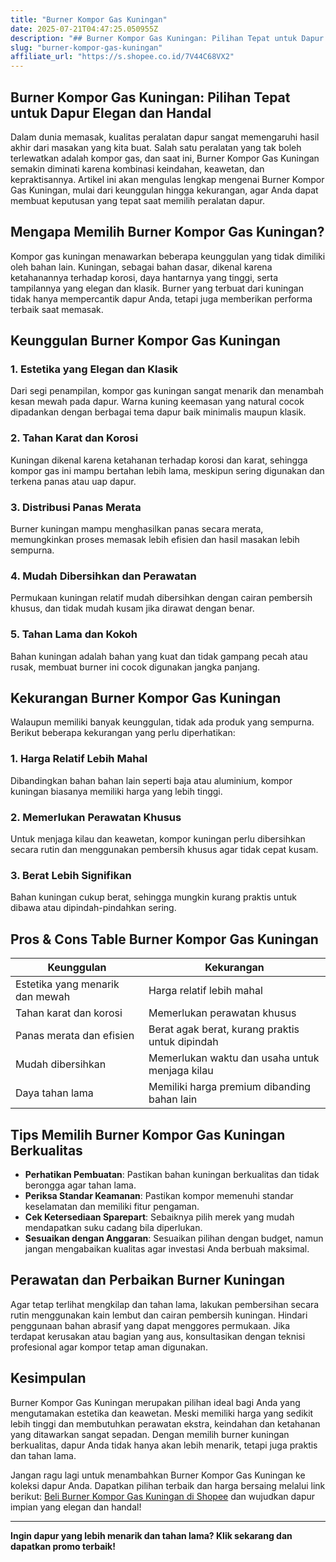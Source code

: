 ```yaml
---
title: "Burner Kompor Gas Kuningan"
date: 2025-07-21T04:47:25.050955Z
description: "## Burner Kompor Gas Kuningan: Pilihan Tepat untuk Dapur Elegan dan Handal..."
slug: "burner-kompor-gas-kuningan"
affiliate_url: "https://s.shopee.co.id/7V44C68VX2"
---
```

## Burner Kompor Gas Kuningan: Pilihan Tepat untuk Dapur Elegan dan Handal

Dalam dunia memasak, kualitas peralatan dapur sangat memengaruhi hasil akhir dari masakan yang kita buat. Salah satu peralatan yang tak boleh terlewatkan adalah kompor gas, dan saat ini, Burner Kompor Gas Kuningan semakin diminati karena kombinasi keindahan, keawetan, dan kepraktisannya. Artikel ini akan mengulas lengkap mengenai Burner Kompor Gas Kuningan, mulai dari keunggulan hingga kekurangan, agar Anda dapat membuat keputusan yang tepat saat memilih peralatan dapur.

## Mengapa Memilih Burner Kompor Gas Kuningan?

Kompor gas kuningan menawarkan beberapa keunggulan yang tidak dimiliki oleh bahan lain. Kuningan, sebagai bahan dasar, dikenal karena ketahanannya terhadap korosi, daya hantarnya yang tinggi, serta tampilannya yang elegan dan klasik. Burner yang terbuat dari kuningan tidak hanya mempercantik dapur Anda, tetapi juga memberikan performa terbaik saat memasak.

## Keunggulan Burner Kompor Gas Kuningan

### 1. Estetika yang Elegan dan Klasik
Dari segi penampilan, kompor gas kuningan sangat menarik dan menambah kesan mewah pada dapur. Warna kuning keemasan yang natural cocok dipadankan dengan berbagai tema dapur baik minimalis maupun klasik.

### 2. Tahan Karat dan Korosi
Kuningan dikenal karena ketahanan terhadap korosi dan karat, sehingga kompor gas ini mampu bertahan lebih lama, meskipun sering digunakan dan terkena panas atau uap dapur.

### 3. Distribusi Panas Merata
Burner kuningan mampu menghasilkan panas secara merata, memungkinkan proses memasak lebih efisien dan hasil masakan lebih sempurna.

### 4. Mudah Dibersihkan dan Perawatan
Permukaan kuningan relatif mudah dibersihkan dengan cairan pembersih khusus, dan tidak mudah kusam jika dirawat dengan benar.

### 5. Tahan Lama dan Kokoh
Bahan kuningan adalah bahan yang kuat dan tidak gampang pecah atau rusak, membuat burner ini cocok digunakan jangka panjang.

## Kekurangan Burner Kompor Gas Kuningan

Walaupun memiliki banyak keunggulan, tidak ada produk yang sempurna. Berikut beberapa kekurangan yang perlu diperhatikan:

### 1. Harga Relatif Lebih Mahal
Dibandingkan bahan bahan lain seperti baja atau aluminium, kompor kuningan biasanya memiliki harga yang lebih tinggi.

### 2. Memerlukan Perawatan Khusus
Untuk menjaga kilau dan keawetan, kompor kuningan perlu dibersihkan secara rutin dan menggunakan pembersih khusus agar tidak cepat kusam.

### 3. Berat Lebih Signifikan
Bahan kuningan cukup berat, sehingga mungkin kurang praktis untuk dibawa atau dipindah-pindahkan sering.

## Pros & Cons Table Burner Kompor Gas Kuningan

| Keunggulan                      | Kekurangan                                   |
|--------------------------------|----------------------------------------------|
| Estetika yang menarik dan mewah | Harga relatif lebih mahal                 |
| Tahan karat dan korosi       | Memerlukan perawatan khusus              |
| Panas merata dan efisien     | Berat agak berat, kurang praktis untuk dipindah    |
| Mudah dibersihkan             | Memerlukan waktu dan usaha untuk menjaga kilau    |
| Daya tahan lama              | Memiliki harga premium dibanding bahan lain |

## Tips Memilih Burner Kompor Gas Kuningan Berkualitas

- **Perhatikan Pembuatan**: Pastikan bahan kuningan berkualitas dan tidak berongga agar tahan lama.
- **Periksa Standar Keamanan**: Pastikan kompor memenuhi standar keselamatan dan memiliki fitur pengaman.
- **Cek Ketersediaan Sparepart**: Sebaiknya pilih merek yang mudah mendapatkan suku cadang bila diperlukan.
- **Sesuaikan dengan Anggaran**: Sesuaikan pilihan dengan budget, namun jangan mengabaikan kualitas agar investasi Anda berbuah maksimal.

## Perawatan dan Perbaikan Burner Kuningan

Agar tetap terlihat mengkilap dan tahan lama, lakukan pembersihan secara rutin menggunakan kain lembut dan cairan pembersih kuningan. Hindari penggunaan bahan abrasif yang dapat menggores permukaan. Jika terdapat kerusakan atau bagian yang aus, konsultasikan dengan teknisi profesional agar kompor tetap aman digunakan.

## Kesimpulan

Burner Kompor Gas Kuningan merupakan pilihan ideal bagi Anda yang mengutamakan estetika dan keawetan. Meski memiliki harga yang sedikit lebih tinggi dan membutuhkan perawatan ekstra, keindahan dan ketahanan yang ditawarkan sangat sepadan. Dengan memilih burner kuningan berkualitas, dapur Anda tidak hanya akan lebih menarik, tetapi juga praktis dan tahan lama.

Jangan ragu lagi untuk menambahkan Burner Kompor Gas Kuningan ke koleksi dapur Anda. Dapatkan pilihan terbaik dan harga bersaing melalui link berikut: [Beli Burner Kompor Gas Kuningan di Shopee](https://s.shopee.co.id/7V44C68VX2) dan wujudkan dapur impian yang elegan dan handal!

---

**Ingin dapur yang lebih menarik dan tahan lama? Klik sekarang dan dapatkan promo terbaik!**